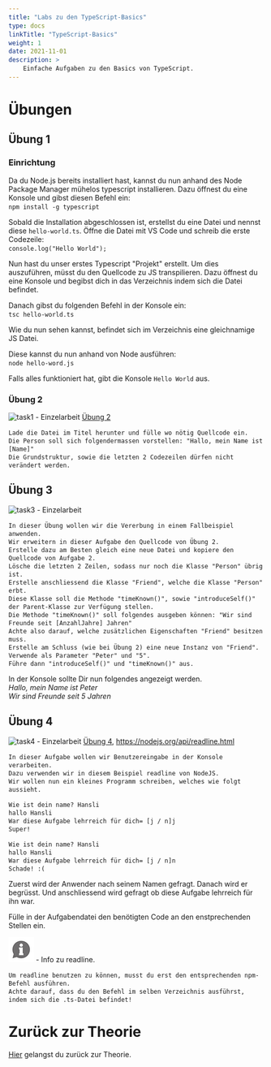```yaml
---
title: "Labs zu den TypeScript-Basics"
type: docs
linkTitle: "TypeScript-Basics"
weight: 1
date: 2021-11-01
description: >
    Einfache Aufgaben zu den Basics von TypeScript.
---
```



# Übungen

## Übung 1
### Einrichtung
Da du Node.js bereits installiert hast, kannst du nun anhand des Node Package Manager mühelos typescript installieren.
Dazu öffnest du eine Konsole und gibst diesen Befehl ein: <br>
```npm install -g typescript```

Sobald die Installation abgeschlossen ist, erstellst du eine Datei und nennst diese `hello-world.ts`.
Öffne die Datei mit VS Code und schreib die erste Codezeile: <br>
```console.log("Hello World");```

Nun hast du unser erstes Typescript "Projekt" erstellt. Um dies auszuführen, müsst du den Quellcode zu JS transpilieren.
Dazu öffnest du eine Konsole und begibst dich in das Verzeichnis indem sich die Datei befindet.

Danach gibst du folgenden Befehl in der Konsole ein: <br>
```tsc hello-world.ts```

Wie du nun sehen kannst, befindet sich im Verzeichnis eine gleichnamige JS Datei.

Diese kannst du nun anhand von Node ausführen: <br>
```node hello-word.js```

Falls alles funktioniert hat, gibt die Konsole `Hello World` aus.

### Übung 2
![task1](/images/task.png) - Einzelarbeit [Übung 2](/files/exams/angular/uebung2.ts)

    Lade die Datei im Titel herunter und fülle wo nötig Quellcode ein.
    Die Person soll sich folgendermassen vorstellen: "Hallo, mein Name ist  [Name]"
    Die Grundstruktur, sowie die letzten 2 Codezeilen dürfen nicht verändert werden.

## Übung 3
![task3](/images/task.png) - Einzelarbeit

    In dieser Übung wollen wir die Vererbung in einem Fallbeispiel anwenden.
    Wir erweitern in dieser Aufgabe den Quellcode von Übung 2.
    Erstelle dazu am Besten gleich eine neue Datei und kopiere den Quellcode von Aufgabe 2.
    Lösche die letzten 2 Zeilen, sodass nur noch die Klasse "Person" übrig ist.
    Erstelle anschliessend die Klasse "Friend", welche die Klasse "Person" erbt.
    Diese Klasse soll die Methode "timeKnown()", sowie "introduceSelf()" der Parent-Klasse zur Verfügung stellen.
    Die Methode "timeKnown()" soll folgendes ausgeben können: "Wir sind Freunde seit [AnzahlJahre] Jahren"
    Achte also darauf, welche zusätzlichen Eigenschaften "Friend" besitzen muss.
    Erstelle am Schluss (wie bei Übung 2) eine neue Instanz von "Friend". Verwende als Parameter "Peter" und "5".
    Führe dann "introduceSelf()" und "timeKnown()" aus.

In der Konsole sollte Dir nun folgendes angezeigt werden.<br>
*Hallo, mein Name ist Peter* <br>
*Wir sind Freunde seit 5 Jahren*
<br>

## Übung 4
![task4](/images/task.png) - Einzelarbeit [Übung 4](/files/exams/angular/uebung4.ts), https://nodejs.org/api/readline.html

    In dieser Aufgabe wollen wir Benutzereingabe in der Konsole verarbeiten.
    Dazu verwenden wir in diesem Beispiel readline von NodeJS.
    Wir wollen nun ein kleines Programm schreiben, welches wie folgt aussieht.


```console
Wie ist dein name? Hansli
hallo Hansli
War diese Aufgabe lehrreich für dich= [j / n]j
Super!
```
```console
Wie ist dein name? Hansli
hallo Hansli
War diese Aufgabe lehrreich für dich= [j / n]n
Schade! :(
```
Zuerst wird der Anwender nach seinem Namen gefragt.
Danach wird er begrüsst.
Und anschliessend wird gefragt ob diese Aufgabe lehrreich für ihn war.

Fülle in der Aufgabendatei den benötigten Code an den enstprechenden Stellen ein.

![asset](/images/hint.png) - Info zu readline.

    Um readline benutzen zu können, musst du erst den entsprechenden npm-Befehl ausführen.
    Achte darauf, dass du den Befehl im selben Verzeichnis ausführst, indem sich die .ts-Datei befindet!


# Zurück zur Theorie
[Hier](../../../../docs/web/angular/03_1_intro_typescript) gelangst du zurück zur Theorie.


